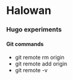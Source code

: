 # Halowan

### Hugo experiments

#### Git commands

- git remote rm origin
- git remote add origin
- git remote -v